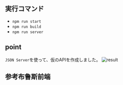 ## 実行コマンド

- `npm run start`
- `npm run build`
- `npm run server`

## point

`JSON Server`を使って、仮のAPIを作成しました。
![result](https://user-images.githubusercontent.com/67059492/120071726-89ef7d80-c0cb-11eb-829b-f92bc98d2ca4.gif)

## 参考布鲁斯前端
